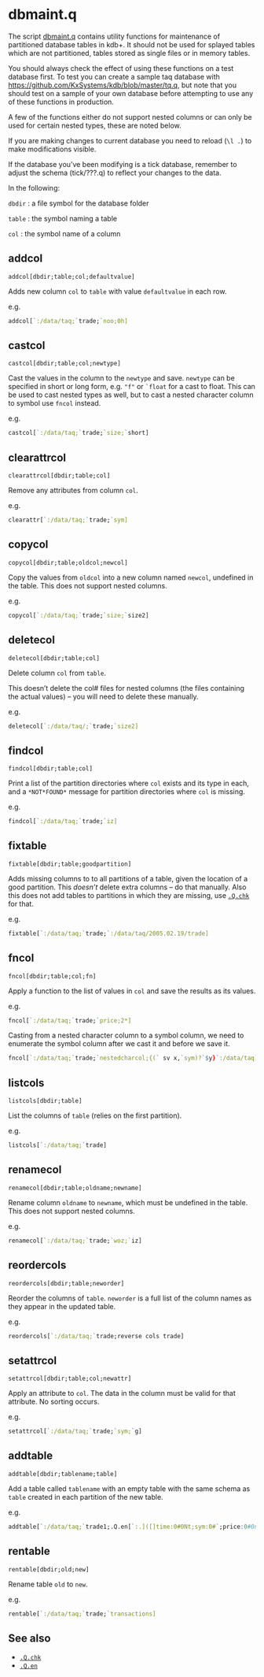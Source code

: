 dbmaint.q
=========

The script [dbmaint.q](dbmaint.q) contains utility functions for maintenance of partitioned database tables in kdb+. It should not be used for splayed tables which are not partitioned, tables stored as single files or in memory tables.

You should always check the effect of using these functions on a test database first. To test you can create a sample taq database with <https://github.com/KxSystems/kdb/blob/master/tq.q>, but note that you should test on a sample of your own database before attempting to use any of these functions in production.

A few of the functions either do not support nested columns or can only be used for certain nested types, these are noted below.

If you are making changes to current database you need to reload (`\l .`) to make modifications visible.

If the database you’ve been modifying is a tick database, remember to adjust the schema (tick/???.q) to reflect your changes to the data.

In the following: 

`dbdir`
: a file symbol for the database folder

`table`
: the symbol naming a table

`col`
: the symbol name of a column


## addcol

`addcol[dbdir;table;col;defaultvalue]`

Adds new column `col` to `table` with value `defaultvalue` in each row.

e.g.
```q
addcol[`:/data/taq;`trade;`noo;0h]
```


## castcol

`castcol[dbdir;table;col;newtype]`

Cast the values in the column to the `newtype` and save. `newtype` can be specified in short or long form, e.g. `"f"` or `` `float `` for a cast to float. This can be used to cast nested types as well, but to cast a nested character column to symbol use `fncol` instead.

e.g.
```q
castcol[`:/data/taq;`trade;`size;`short]
```


## clearattrcol

`clearattrcol[dbdir;table;col]`

Remove any attributes from column `col`.

e.g.
```q
clearattr[`:/data/taq;`trade;`sym]
```


## copycol

`copycol[dbdir;table;oldcol;newcol]`

Copy the values from `oldcol` into a new column named `newcol`, undefined in the table. This does not support nested columns.

e.g.
```q
copycol[`:/data/taq;`trade;`size;`size2]
```


## deletecol

`deletecol[dbdir;table;col]`

Delete column `col` from `table`. 

This doesn’t delete the col# files for nested columns (the files containing the actual values) – you will need to delete these manually.

e.g.
```q
deletecol[`:/data/taq/;`trade;`size2]
```


## findcol

`findcol[dbdir;table;col]`

Print a list of the partition directories where `col` exists and its type in each, and a `*NOT*FOUND*` message for partition directories where `col` is missing.

e.g.
```q
findcol[`:/data/taq;`trade;`iz]
```


## fixtable

`fixtable[dbdir;table;goodpartition]`

Adds missing columns to to all partitions of a table, given the location of a good partition. This _doesn’t_ delete extra columns – do that manually. Also this does not add tables to partitions in which they are missing, use [`.Q.chk`](https://code.kx.com/q/ref/dotq/#qchk-fill-hdb) for that.

e.g.
```q
fixtable[`:/data/taq;`trade;`:/data/taq/2005.02.19/trade]
```


## fncol

`fncol[dbdir;table;col;fn]`

Apply a function to the list of values in `col` and save the results as its values.

e.g.
```q
fncol[`:/data/taq;`trade;`price;2*]
```
Casting from a nested character column to a symbol column, we need to enumerate the symbol column after we cast it and before we save it.
```q
fncol[`:/data/taq;`trade;`nestedcharcol;{(` sv x,`sym)?`$y}`:/data/taq]
```


## listcols

`listcols[dbdir;table]`

List the columns of `table` (relies on the first partition).

e.g.
```q
listcols[`:/data/taq;`trade]
```


## renamecol

`renamecol[dbdir;table;oldname;newname]`

Rename column `oldname` to `newname`, which must be undefined in the table. This does not support nested columns.

e.g.
```q
renamecol[`:/data/taq;`trade;`woz;`iz]
```


## reordercols

`reordercols[dbdir;table;neworder]`

Reorder the columns of `table`. `neworder` is a full list of the column names as they appear in the updated table.

e.g.
```q
reordercols[`:/data/taq;`trade;reverse cols trade]
```


## setattrcol

`setattrcol[dbdir;table;col;newattr]`

Apply an attribute to `col`. The data in the column must be valid for that attribute. No sorting occurs.

e.g.
```q
setattrcol[`:/data/taq;`trade;`sym;`g]
```


## addtable

`addtable[dbdir;tablename;table]`

Add a table called `tablename` with an empty table with the same schema as `table` created in each partition of the new table.

e.g.
```q
addtable[`:/data/taq;`trade1;.Q.en[`:.]([]time:0#0Nt;sym:0#`;price:0#0n;size:0#0)]
```


## rentable

`rentable[dbdir;old;new]`

Rename table `old` to `new`.

e.g.
```q
rentable[`:/data/taq;`trade;`transactions]
```


See also
--------

-   [`.Q.chk`](https://code.kx.com/q/ref/dotq/#qchk-fill-hdb)
-   [`.Q.en`](https://code.kx.com/q/ref/dotq/#qen-enumerate-varchar-cols)

